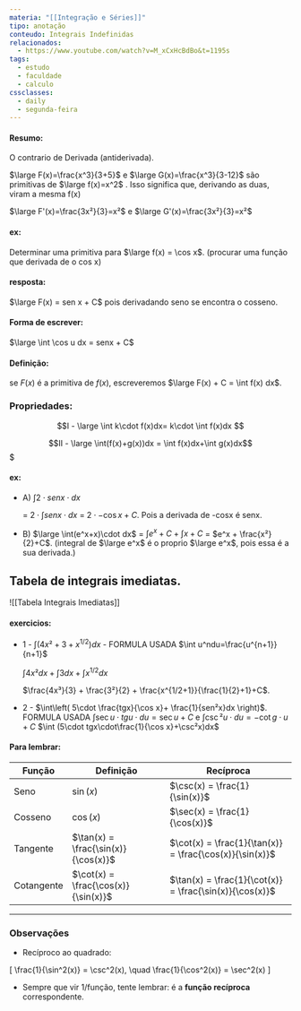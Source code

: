 ```yaml
---
materia: "[[Integração e Séries]]"
tipo: anotação
conteudo: Integrais Indefinidas
relacionados:
  - https://www.youtube.com/watch?v=M_xCxHcBdBo&t=1195s
tags:
  - estudo
  - faculdade
  - calculo
cssclasses:
  - daily
  - segunda-feira
---
```

#### Resumo:

O contrario de Derivada (antiderivada).

$\large F(x)=\frac{x^3}{3+5}$ e $\large G(x)=\frac{x^3}{3-12}$ são primitivas de $\large f(x)=x^2$ . Isso significa que, derivando as duas, viram a mesma f(x)

$\large F'(x)=\frac{3x²}{3}=x²$ e $\large G'(x)=\frac{3x²}{3}=x²$  

#### ex:

Determinar uma primitiva para $\large f(x) = \cos x$. (procurar uma função que derivada de o cos x)

#### resposta:

$\large F(x) = sen x + C$ pois derivadando seno se encontra o cosseno.

#### Forma de escrever:

$\large \int \cos u dx = senx + C$ 

#### Definição:

se $F(x)$ é a primitiva de $f(x)$, escreveremos $\large F(x) + C = \int f(x) dx$. 

### Propriedades:
$$I - \large \int k\cdot f(x)dx= k\cdot \int f(x)dx $$

$$II - \large \int(f(x)+g(x))dx = \int f(x)dx+\int g(x)dx$$$

#### ex:

- A) $\int 2\cdot senx\cdot dx$ 

	= $2\cdot \int senx\cdot dx$ = $2\cdot-\cos x+C$. Pois a derivada de -cosx é senx.

- B) $\large \int(e^x+x)\cdot dx$ 
	= $\int e^x+C + \int x+C$ = $e^x + \frac{x²}{2}+C$. (integral de $\large e^x$ é o proprio $\large e^x$, pois essa é a sua derivada.)

## Tabela de integrais imediatas.

![[Tabela Integrais Imediatas]]


#### exercicios:

- 1 - $\int \left( 4x²+3+x^{1/2} \right)dx$ - FORMULA USADA $\int u^ndu=\frac{u^{n+1}}{n+1}$

	$\int 4x²dx + \int 3dx +\int x^{1/2}dx$ 
	
	$\frac{4x³}{3} + \frac{3²}{2} + \frac{x^{1/2+1}}{\frac{1}{2}+1}+C$.

- 2 - $\int\left( 5\cdot \frac{tgx}{\cos x}+ \frac{1}{sen²x}dx \right)$. FORMULA USADA $\int \sec u\cdot tgu\cdot du=\sec u+C$ e $\int \csc²u\cdot du=-\cot g\cdot u+C$ 
	$\int (5\cdot tgx\cdot\frac{1}{\cos x}+\csc²x)dx$


#### Para lembrar:

| Função     | Definição            | Recíproca           |
|------------|--------------------|-------------------|
| Seno       | $\sin(x)$          | $\csc(x) = \frac{1}{\sin(x)}$ |
| Cosseno    | $\cos(x)$          | $\sec(x) = \frac{1}{\cos(x)}$ |
| Tangente   | $\tan(x) = \frac{\sin(x)}{\cos(x)}$ | $\cot(x) = \frac{1}{\tan(x)} = \frac{\cos(x)}{\sin(x)}$ |
| Cotangente | $\cot(x) = \frac{\cos(x)}{\sin(x)}$ | $\tan(x) = \frac{1}{\cot(x)} = \frac{\sin(x)}{\cos(x)}$ |

---

### Observações

- Recíproco ao quadrado:

\[
\frac{1}{\sin^2(x)} = \csc^2(x), \quad 
\frac{1}{\cos^2(x)} = \sec^2(x)
\]

- Sempre que vir $1/\text{função}$, tente lembrar: é a **função recíproca** correspondente.

